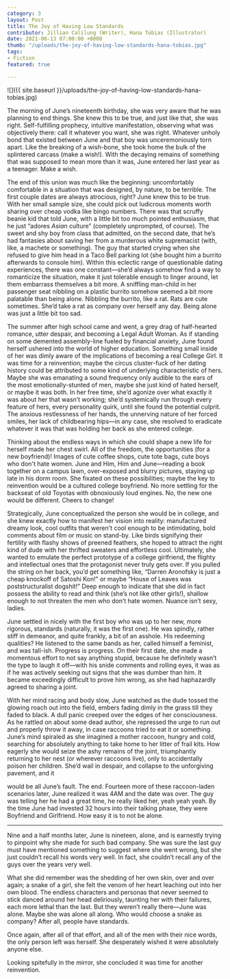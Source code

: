 ```yaml
---
category: 3
layout: Post
title: The Joy of Having Low Standards
contributor: Jillian Calilung (Writer), Hana Tobias (Illustrator)
date: 2021-06-13 07:00:00 +0000
thumb: "/uploads/the-joy-of-having-low-standards-hana-tobias.jpg"
tags: 
- Fiction
featured: true

---
```

![]({{ site.baseurl }}/uploads/the-joy-of-having-low-standards-hana-tobias.jpg)

The morning of June’s nineteenth birthday, she was very aware that he was planning to
end things. She knew this to be true, and just like that, she was right. Self-fulfilling prophecy,
intuitive manifestation, observing what was objectively there: call it whatever you want, she was
right. Whatever unholy bond that existed between June and that boy was unceremoniously torn
apart. Like the breaking of a wish-bone, she took home the bulk of the splintered carcass (make a
wish!). With the decaying remains of something that was supposed to mean more than it was,
June entered her last year as a teenager. Make a wish.

The end of this union was much like the beginning: uncomfortably comfortable in a
situation that was designed, by nature, to be terrible. The first couple dates are always atrocious,
right? June knew this to be true. With her small sample size, she could pick out ludicrous
moments worth sharing over cheap vodka like bingo numbers. There was that scruffy beanie kid
that told June, with a little bit too much pointed enthusiasm, that he just “adores <em>Asian</em> culture”
(completely unprompted, of course). The sweet and shy boy from class that admitted, on the
second date, that he’s had fantasies about saving her from a murderous white supremacist (with,
like, a machete or something). The guy that started crying when she refused to give him head in a
Taco Bell parking lot (she bought him a burrito afterwards to console him). Within this eclectic
range of questionable dating experiences, there was one constant—she’d always somehow find a
way to romanticize the situation, make it just tolerable enough to linger around, let them
embarrass themselves a bit more. A sniffling man-child in her passenger seat nibbling on a
plastic burrito somehow seemed a bit more palatable than being alone. Nibbling the burrito, like
a rat. Rats are cute sometimes. She’d take a rat as company over herself any day. Being alone
was just a little bit too sad.

The summer after high school came and went, a grey drag of half-hearted romance, utter
despair, and becoming a Legal Adult Woman. As if standing on some demented assembly-line
fueled by financial anxiety, June found herself ushered into the world of higher education.
Something small inside of her was dimly aware of the implications of becoming a real College
Girl. It was time for a reinvention; maybe the circus cluster-fuck of her dating history could be
attributed to some kind of underlying characteristic of hers. Maybe she was emanating a sound
frequency only audible to the ears of the most emotionally-stunted of men, maybe she just kind
of hated herself, or maybe it was both. In her free time, she’d agonize over what exactly it was
about her that wasn’t working; she’d systemically run through every feature of hers, every
personality quirk, until she found the potential culprit. The anxious restlessness of her hands, the
unnerving nature of her forced smiles, her lack of childbearing hips—in any case, she resolved to
eradicate whatever it was that was holding her back as she entered college.

Thinking about the endless ways in which she could shape a new life for herself made her
chest swirl. All of the freedom, the opportunities (for a new boyfriend)! Images of cute coffee
shops, cute tote bags, cute boys who don't hate women. June and Him, Him and June—reading a
book together on a campus lawn, over-exposed and blurry pictures, staying up late in his dorm
room. She fixated on these possibilities; maybe the key to reinvention would be a cultured
college boyfriend. No more settling for the backseat of old Toyotas with obnoxiously loud
engines. No, the new one would be different. Cheers to change!

Strategically, June conceptualized the person she would be in college, and she knew
exactly how to manifest her vision into reality: manufactured dreamy look, cool outfits that
weren't cool enough to be intimidating, bold comments about film or music on stand-by. Like
birds signifying their fertility with flashy shows of preened feathers, she hoped to attract the right
kind of dude with her thrifted sweaters and effortless cool. Ultimately, she wanted to emulate the
perfect prototype of a college girlfriend, the flighty and intellectual ones that the protagonist
never truly gets over. If you pulled the string on her back, you’d get something like, “Darren
Aronofsky is just a cheap knockoff of Satoshi Kon!” or maybe “House of Leaves was
poststructuralist dogshit!” Deep enough to indicate that she did in fact possess the ability to read
and think (she’s not like other girls!), shallow enough to not threaten the men who don’t hate
women. Nuance isn’t sexy, ladies.

June settled in nicely with the first boy who was up to her new, more rigorous, standards
(naturally, it was the first one). He was spindly, rather stiff in demeanor, and quite frankly, a bit
of an asshole. His redeeming qualities? He listened to the same bands as her, called himself a
feminist, and was tall-ish. Progress is progress. On their first date, she made a momentous effort
to not say anything stupid, because he definitely wasn’t the type to laugh it off—with his snide
comments and rolling eyes, it was as if he was actively seeking out signs that she was dumber
than him. It became exceedingly difficult to prove him wrong, as she had haphazardly agreed to
sharing a joint.

With her mind racing and body slow, June watched as the dude tossed the glowing roach
out into the field, embers fading dimly in the grass till they faded to black. A dull panic creeped
over the edges of her consciousness. As he rattled on about some dead author, she repressed the
urge to run out and properly throw it away, in case raccoons tried to eat it or something. June’s
mind spiraled as she imagined a mother raccoon, hungry and cold, searching for absolutely
anything to take home to her litter of frail kits. How eagerly she would seize the ashy remains of
the joint, triumphantly returning to her nest (or wherever raccoons live), only to accidentally
poison her children. She’d wail in despair, and collapse to the unforgiving pavement, and it

would be all June’s fault. The end. Fourteen more of these raccoon-laden scenarios later, June
realized it was 4AM and the date was over. The guy was telling her he had a great time, he really
liked her, yeah yeah yeah. By the time June had invested 32 hours into their talking phase, they
were Boyfriend and Girlfriend. How easy it is to not be alone.

<hr>

Nine and a half months later, June is nineteen, alone, and is earnestly trying to pinpoint
why she made for such bad company. She was sure the last guy must have mentioned something
to suggest where she went wrong, but she just couldn’t recall his words very well. In fact, she
couldn’t recall any of the guys over the years very well.

What she did remember was the shedding of her own skin, over and over again; a snake
of a girl, she felt the venom of her heart leaching out into her own blood. The endless characters
and personas that never seemed to stick danced around her head deliriously, taunting her with
their failures, each more lethal than the last. But they weren’t really there—June was alone.
Maybe she was alone all along. Who would choose a snake as company? After all, people have
standards.

Once again, after all of that effort, and all of the men with their nice words, the only
person left was herself. She desperately wished it were absolutely anyone else.

Looking spitefully in the mirror, she concluded it was time for another reinvention.